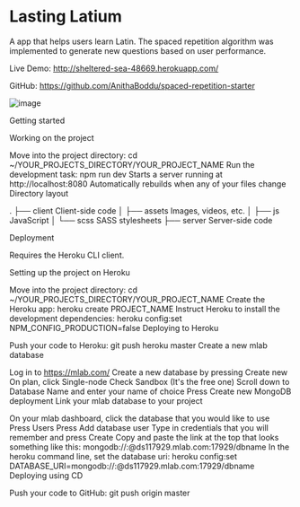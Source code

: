 # Lasting Latium

A app that helps users learn Latin. 
The spaced repetition algorithm was implemented to generate new questions based on user performance.

 Live Demo: http://sheltered-sea-48669.herokuapp.com/
 
 GitHub: https://github.com/AnithaBoddu/spaced-repetition-starter


![image](https://cloud.githubusercontent.com/assets/23091119/25097644/3d3b928e-235a-11e7-93af-6a71c72d3a90.png)



Getting started

Working on the project

Move into the project directory: cd ~/YOUR_PROJECTS_DIRECTORY/YOUR_PROJECT_NAME
Run the development task: npm run dev
Starts a server running at http://localhost:8080
Automatically rebuilds when any of your files change
Directory layout

.
├── client      Client-side code
│   ├── assets  Images, videos, etc.
│   ├── js      JavaScript
│   └── scss    SASS stylesheets
├── server      Server-side code

Deployment

Requires the Heroku CLI client.

Setting up the project on Heroku

Move into the project directory: cd ~/YOUR_PROJECTS_DIRECTORY/YOUR_PROJECT_NAME
Create the Heroku app: heroku create PROJECT_NAME
Instruct Heroku to install the development dependencies: heroku config:set NPM_CONFIG_PRODUCTION=false
Deploying to Heroku

Push your code to Heroku: git push heroku master
Create a new mlab database

Log in to https://mlab.com/
Create a new database by pressing Create new
On plan, click Single-node
Check Sandbox (It's the free one)
Scroll down to Database Name and enter your name of choice
Press Create new MongoDB deployment
Link your mlab database to your project

On your mlab dashboard, click the database that you would like to use
Press Users
Press Add database user
Type in credentials that you will remember and press Create
Copy and paste the link at the top that looks something like this: mongodb://:@ds117929.mlab.com:17929/dbname
In the heroku command line, set the database uri: heroku config:set DATABASE_URI=mongodb://:@ds117929.mlab.com:17929/dbname
Deploying using CD

Push your code to GitHub: git push origin master

